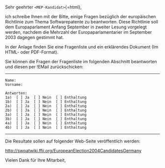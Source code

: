 Sehr geehrter `<MEP-Kandidat>`{=html},

ich schreibe Ihnen mit der Bitte, einige Fragen bezüglich der
europäischen Richtlinie zum Thema Softwarepatente zu beantworten. Diese
Richtlinie soll dem Europaparlament Anfang September in zweiter Lesung
vorgelegt werden, nachdem die Mehrzahl der Europaparlamentarier im
September 2003 dagegen gestimmt hat.

In der Anlage finden Sie eine Fragenliste und ein erklärendes Dokument
(Im HTML- oder PDF-Format).

Sie können die Fragen der Fragenliste im folgenden Abschnitt beantworten
und diesen per !EMail zurückschicken:

------------------------------------------------------------------------

`Name:`\
`Vorname:`

`Antworten:`\
`1a)  [ ] Ja  [ ] Nein  [ ] Enthaltung`\
`1b)  [ ] Ja  [ ] Nein  [ ] Enthaltung`\
`2a)  [ ] Ja  [ ] Nein  [ ] Enthaltung`\
`2b)  [ ] Ja  [ ] Nein  [ ] Enthaltung`\
`3a)  [ ] Ja  [ ] Nein  [ ] Enthaltung`\
`3b)  [ ] Ja  [ ] Nein  [ ] Enthaltung`\
`4a)  [ ] Ja  [ ] Nein  [ ] Enthaltung`\
`4b)  [ ] Ja  [ ] Nein  [ ] Enthaltung`

------------------------------------------------------------------------

Die Resultate sollen auf folgender Web-Seite veröffentlich werden:

<http://swpatwiki.ffii.org/EuropeanElection2004CandidatesGermany>

Vielen Dank für Ihre Mitarbeit,
